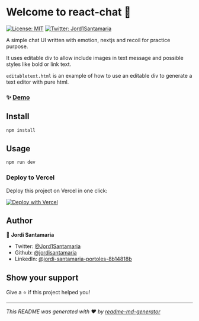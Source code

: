 # Welcome to react-chat 👋

[![License: MIT](https://img.shields.io/badge/License-MIT-yellow.svg)](#)
[![Twitter: Jord1Santamaria](https://img.shields.io/twitter/follow/Jord1Santamaria.svg?style=social)](https://twitter.com/Jord1Santamaria)

A simple chat UI written with emotion, nextjs and recoil for practice purpose.

It uses editable div to allow include images in text message and possible styles like bold or link text.

`editabletext.html` is an example of how to use an editable div to generate a text editor with pure html.

### ✨ [Demo]()


## Install

```sh
npm install
```

## Usage

```sh
npm run dev
```

### Deploy to Vercel

Deploy this project on Vercel in one click:

[![Deploy with Vercel](https://vercel.com/button)](https://vercel.com/new/git/external?repository-url=https://github.com/jordisantamaria/react-chat)

## Author

👤 **Jordi Santamaria**

- Twitter: [@Jord1Santamaria](https://twitter.com/Jord1Santamaria)
- Github: [@jordisantamaria](https://github.com/jordisantamaria)
- LinkedIn: [@jordi-santamaria-portoles-8b14818b](https:/www.linkedin.com/in/jordi-santamaria-portoles-8b14818b/)

## Show your support

Give a ⭐️ if this project helped you!

---

_This README was generated with ❤️ by [readme-md-generator](https://github.com/kefranabg/readme-md-generator)_
